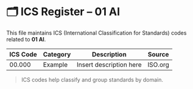 # 🗂 ICS Register – 01 AI

This file maintains ICS (International Classification for Standards) codes related to **01 AI**.

| ICS Code | Category | Description | Source |
|----------|----------|-------------|--------|
| 00.000   | Example  | Insert description here | ISO.org |

> ICS codes help classify and group standards by domain.
